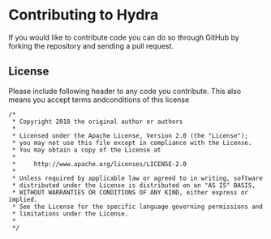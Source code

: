 # Contributing to Hydra

If you would like to contribute code you can do so through GitHub by forking the repository and sending a pull request.

## License

Please include following header to any code you contribute. This also means you accept terms andconditions of this license

```
/*
 * Copyright 2018 the original author or authors
 *
 * Licensed under the Apache License, Version 2.0 (the "License");
 * you may not use this file except in compliance with the License.
 * You may obtain a copy of the License at
 *
 *     http://www.apache.org/licenses/LICENSE-2.0
 *
 * Unless required by applicable law or agreed to in writing, software
 * distributed under the License is distributed on an "AS IS" BASIS,
 * WITHOUT WARRANTIES OR CONDITIONS OF ANY KIND, either express or implied.
 * See the License for the specific language governing permissions and
 * limitations under the License.
 *
 */
```
